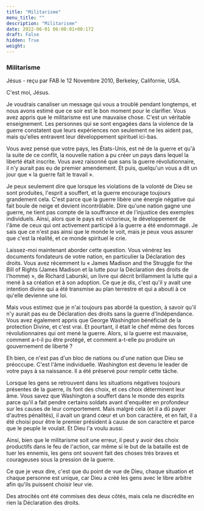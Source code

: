 ```yaml
---
title: "Militarisme"
menu_title: ""
description: "Militarisme"
date: 2022-06-01 06:00:01+00:172
draft: False
hidden: True
weight:
---
```

### Militarisme

Jésus - reçu par FAB le 12 Novembre 2010, Berkeley, Californie, USA.

C'est moi, Jésus.

Je voudrais canaliser un message qui vous a troublé pendant longtemps, et nous avons estimé que ce soir est le bon moment pour le clarifier. Vous avez appris que le militarisme est une mauvaise chose. C'est un véritable enseignement. Les personnes qui se sont engagées dans la violence de la guerre constatent que leurs expériences non seulement ne les aident pas, mais qu'elles entravent leur développement spirituel ici-bas.

Vous avez pensé que votre pays, les États-Unis, est né de la guerre et qu'à la suite de ce conflit, la nouvelle nation a pu créer un pays dans lequel la liberté était inscrite. Vous avez raisonné que sans la guerre révolutionnaire, il n'y aurait pas eu de premier amendement. Et puis, quelqu'un vous a dit un jour que « la guerre fait le travail ».

Je peux seulement dire que lorsque les violations de la volonté de Dieu se sont produites, l'esprit a souffert, et la guerre encourage toujours grandement cela. C'est parce que la guerre libère une énergie négative qui fait boule de neige et devient incontrôlable. Dire qu'une nation gagne une guerre, ne tient pas compte de la souffrance et de l'injustice des exemples individuels. Ainsi, alors que le pays est victorieux, le développement de l'âme de ceux qui ont activement participé à la guerre a été endommagé. Je sais que ce n'est pas ainsi que le monde le voit, mais je peux vous assurer que c'est la réalité, et ce monde spirituel le crie.

Laissez-moi maintenant aborder cette question. Vous vénérez les documents fondateurs de votre nation, en particulier la Déclaration des droits. Vous avez récemment lu « James Madison and the Struggle for the Bill of Rights (James Madison et la lutte pour la Déclaration des droits de l'homme) », de Richard Laburski, un livre qui décrit brillamment la lutte qui a mené à sa création et à son adoption. Ce que je dis, c'est qu'il y avait une intention divine qui a été transmise au plan terrestre et qui a abouti à ce qu'elle devienne une loi.

Mais vous estimez que je n'ai toujours pas abordé la question, à savoir qu'il n'y aurait pas eu de Déclaration des droits sans la guerre d'Indépendance. Vous avez également appris que George Washington bénéficiait de la protection Divine, et c'est vrai. Et pourtant, il était le chef même des forces révolutionnaires qui ont mené la guerre. Alors, si la guerre est mauvaise, comment a-t-il pu être protégé, et comment a-t-elle pu produire un gouvernement de liberté ?

Eh bien, ce n'est pas d'un bloc de nations ou d'une nation que Dieu se préoccupe. C'est l'âme individuelle. Washington est devenu le leader de votre pays à sa naissance. Il a été préservé pour remplir cette tâche.

Lorsque les gens se retrouvent dans les situations négatives toujours présentes de la guerre, ils font des choix, et ces choix déterminent leur âme. Vous savez que Washington a souffert dans le monde des esprits parce qu'il a fait pendre certains soldats avant d'enquêter en profondeur sur les causes de leur comportement. Mais malgré cela (et il a dû payer d'autres pénalités), il avait un grand cœur et un bon caractère, et en fait, il a été choisi pour être le premier président à cause de son caractère et parce que le peuple le voulait. Et Dieu l'a voulu aussi.

Ainsi, bien que le militarisme soit une erreur, il peut y avoir des choix productifs dans le feu de l'action, car même si le but de la bataille est de tuer les ennemis, les gens ont souvent fait des choses très braves et courageuses sous la pression de la guerre.

Ce que je veux dire, c'est que du point de vue de Dieu, chaque situation et chaque personne est unique, car Dieu a créé les gens avec le libre arbitre afin qu'ils puissent choisir leur vie.

Des atrocités ont été commises des deux côtés, mais cela ne discrédite en rien la Déclaration des droits.